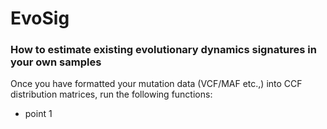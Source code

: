 # EvoSig
 
### How to estimate existing evolutionary dynamics signatures in your own samples
Once you have formatted your mutation data (VCF/MAF etc.,) into CCF distribution matrices, run the following functions: 
- point 1